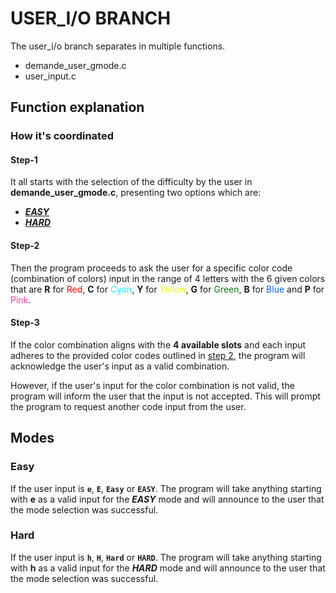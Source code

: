 # USER_I/O BRANCH

The user_i/o branch separates in multiple functions.
* demande_user_gmode.c
* user_input.c

## Function explanation

### How it's coordinated

#### Step-1

It all starts with the selection of the difficulty by the user in **demande_user_gmode.c**, presenting two options which are:
- [**_EASY_**](#easy)
- [**_HARD_**](#hard)

#### Step-2

Then the program proceeds to ask the user for a specific color code (combination of colors) input in the range of 4 letters with the 6 given colors that are **R** for <span style="color:red;">Red</span>, **C** for <span style="color:Cyan;">Cyan</span>, **Y** for <span style="color:#edfa00;">Yellow</span>, **G** for <span style="color:green;">Green</span>, **B** for <span style="color:#0969DA;">Blue</span> and **P** for <span style="color:#ec3ca5;">Pink</span>.

#### Step-3

If the color combination aligns with the **4 available slots** and each input adheres to the provided color codes outlined in [step 2](#step-2), the program will acknowledge the user's input as a valid combination.

However, if the user's input for the color combination is not valid, the program will inform the user that the input is not accepted. This will prompt the program to request another code input from the user.

## Modes

### Easy

If the user input is **`e`**, **`E`**, **`Easy`** or **`EASY`**. The program will take anything starting with **e** as a valid input for the **_EASY_** mode and will announce to the user that the mode selection was successful.

### Hard

If the user input is **`h`**, **`H`**, **`Hard`** or **`HARD`**. The program will take anything starting with **h** as a valid input for the **_HARD_** mode and will announce to the user that the mode selection was successful.
